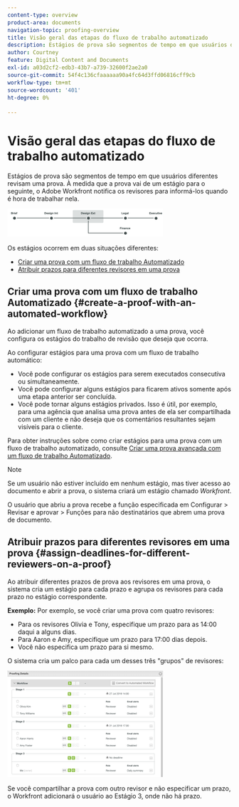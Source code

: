 ```yaml
---
content-type: overview
product-area: documents
navigation-topic: proofing-overview
title: Visão geral das etapas do fluxo de trabalho automatizado
description: Estágios de prova são segmentos de tempo em que usuários diferentes revisam uma prova. À medida que a prova vai de um estágio para o seguinte, o Adobe Workfront notifica os revisores para informá-los quando é hora de trabalhar nela.
author: Courtney
feature: Digital Content and Documents
exl-id: a03d2cf2-edb3-43b7-a739-32600f2ae2a0
source-git-commit: 54f4c136cfaaaaaa90a4fc64d3ffd06816cff9cb
workflow-type: tm+mt
source-wordcount: '401'
ht-degree: 0%

---
```


# Visão geral das etapas do fluxo de trabalho automatizado

Estágios de prova são segmentos de tempo em que usuários diferentes revisam uma prova. À medida que a prova vai de um estágio para o seguinte, o Adobe Workfront notifica os revisores para informá-los quando é hora de trabalhar nela.

![stage_diagrama.png](assets/stages-diagram-350x63.png)

Os estágios ocorrem em duas situações diferentes:

* [Criar uma prova com um fluxo de trabalho Automatizado](#create-a-proof-with-an-automated-workflow)
* [Atribuir prazos para diferentes revisores em uma prova](#assign-deadlines-for-different-reviewers-on-a-proof)

## Criar uma prova com um fluxo de trabalho Automatizado {#create-a-proof-with-an-automated-workflow}

Ao adicionar um fluxo de trabalho automatizado a uma prova, você configura os estágios do trabalho de revisão que deseja que ocorra.

Ao configurar estágios para uma prova com um fluxo de trabalho automático:

* Você pode configurar os estágios para serem executados consecutiva ou simultaneamente.
* Você pode configurar alguns estágios para ficarem ativos somente após uma etapa anterior ser concluída.
* Você pode tornar alguns estágios privados. Isso é útil, por exemplo, para uma agência que analisa uma prova antes de ela ser compartilhada com um cliente e não deseja que os comentários resultantes sejam visíveis para o cliente.

Para obter instruções sobre como criar estágios para uma prova com um fluxo de trabalho automatizado, consulte [Criar uma prova avançada com um fluxo de trabalho Automatizado](../../../review-and-approve-work/proofing/creating-proofs-within-workfront/create-automated-proof-workflow.md).

>[!NOTE]
>
>Se um usuário não estiver incluído em nenhum estágio, mas tiver acesso ao documento e abrir a prova, o sistema criará um estágio chamado *Workfront*.
>
>O usuário que abriu a prova recebe a função especificada em Configurar > Revisar e aprovar > Funções para não destinatários que abrem uma prova de documento.

## Atribuir prazos para diferentes revisores em uma prova {#assign-deadlines-for-different-reviewers-on-a-proof}

Ao atribuir diferentes prazos de prova aos revisores em uma prova, o sistema cria um estágio para cada prazo e agrupa os revisores para cada prazo no estágio correspondente. 

**Exemplo:** Por exemplo, se você criar uma prova com quatro revisores:

* Para os revisores Olivia e Tony, especifique um prazo para as 14:00 daqui a alguns dias.
* Para Aaron e Amy, especifique um prazo para 17:00 dias depois.
* Você não especifica um prazo para si mesmo.

O sistema cria um palco para cada um desses três &quot;grupos&quot; de revisores:

![stage.png](assets/stages-350x239.png)

Se você compartilhar a prova com outro revisor e não especificar um prazo, o Workfront adicionará o usuário ao Estágio 3, onde não há prazo. 

